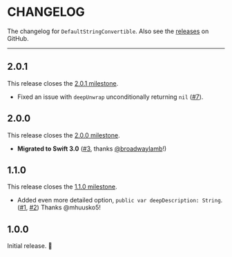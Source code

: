 # CHANGELOG

The changelog for `DefaultStringConvertible`. Also see the [releases](https://github.com/jessesquires/DefaultStringConvertible/releases) on GitHub.

--------------------------------------

2.0.1
-----
This release closes the [2.0.1 milestone](https://github.com/jessesquires/DefaultStringConvertible/milestone/3?closed=1).

- Fixed an issue with `deepUnwrap` unconditionally returning `nil` ([#7](https://github.com/jessesquires/DefaultStringConvertible/issues/7)).

2.0.0
-----

This release closes the [2.0.0 milestone](https://github.com/jessesquires/DefaultStringConvertible/milestone/2?closed=1).

- **Migrated to Swift 3.0** ([#3](https://github.com/jessesquires/DefaultStringConvertible/pull/3), thanks [@broadwaylamb](https://github.com/broadwaylamb)!)

1.1.0
-----

This release closes the [1.1.0 milestone](https://github.com/jessesquires/DefaultStringConvertible/issues?q=milestone%3A1.1.0).

- Added even more detailed option, `public var deepDescription: String`. ([#1](https://github.com/jessesquires/DefaultStringConvertible/issues/1), [#2](https://github.com/jessesquires/DefaultStringConvertible/pull/2)) Thanks @mhuusko5!

1.0.0
-----

Initial release. :tada:
